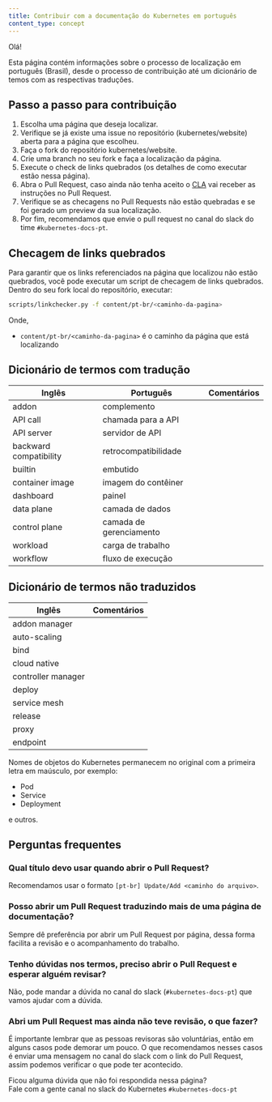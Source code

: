 ```yaml
---
title: Contribuir com a documentação do Kubernetes em português
content_type: concept
---
```


Olá!

Esta página contém informações sobre o processo de localização em português (Brasil), desde o processo de contribuição até um dicionário de temos com as respectivas traduções.


## Passo a passo para contribuição

1. Escolha uma página que deseja localizar.
2. Verifique se já existe uma issue no repositório (kubernetes/website) aberta para a página que escolheu.
3. Faça o fork do repositório kubernetes/website.
4. Crie uma branch no seu fork e faça a localização da página.
5. Execute o check de links quebrados (os detalhes de como executar estão nessa página).
7. Abra o Pull Request, caso ainda não tenha aceito o [CLA](https://github.com/kubernetes/community/blob/master/CLA.md) vai receber as instruções no Pull Request.
8. Verifique se as checagens no Pull Requests não estão quebradas e se foi gerado um preview da sua localização.
9. Por fim, recomendamos que envie o pull request no canal do slack do time `#kubernetes-docs-pt`.


## Checagem de links quebrados
Para garantir que os links referenciados na página que localizou não estão quebrados, você pode executar um script de checagem de links quebrados.   
Dentro do seu fork local do repositório, executar:

```bash
scripts/linkchecker.py -f content/pt-br/<caminho-da-pagina>
```

Onde,
* `content/pt-br/<caminho-da-pagina>` é o caminho da página que está localizando


## Dicionário de termos com tradução

|      Inglês            |        Português          |   Comentários           |
| ---------------------- | ----------------------    | ----------------------- |
| addon                 | complemento               |                          |
| API call               | chamada para a API        |                         |
| API server             | servidor de API           |                         |
| backward compatibility | retrocompatibilidade      |                         |
| builtin                | embutido                  |                         | 
| container image        | imagem do contêiner       |                         | 
| dashboard              | painel                    |                         | 
| data plane             | camada de dados           |                         | 
| control plane          | camada de gerenciamento   |                         |
| workload               | carga de trabalho         |                         |
| workflow               | fluxo de execução         |                         |


## Dicionário de termos não traduzidos

|      Inglês            |    Comentários           |
| ---------------------- | -----------------------  |
| addon manager          |                          |
| auto-scaling           |                          |
| bind                   |                          |
| cloud native           |                          |
| controller manager     |                          |
| deploy                 |                          |
| service mesh           |                          |
| release                |                          |
| proxy                  |                          |
| endpoint               |                          |

Nomes de objetos do Kubernetes permanecem no original com a primeira letra em maúsculo, por exemplo:
* Pod
* Service
* Deployment

e outros.



## Perguntas frequentes

### Qual título devo usar quando abrir o Pull Request?
Recomendamos usar o formato `[pt-br] Update/Add <caminho do arquivo>`.

### Posso abrir um Pull Request traduzindo mais de uma página de documentação?
Sempre dê preferência por abrir um Pull Request por página, dessa forma facilita a revisão e o acompanhamento do trabalho.

### Tenho dúvidas nos termos, preciso abrir o Pull Request e esperar alguém revisar?
Não, pode mandar a dúvida no canal do slack (`#kubernetes-docs-pt`) que vamos ajudar com a dúvida.

### Abri um Pull Request mas ainda não teve revisão, o que fazer?
É importante lembrar que as pessoas revisoras são voluntárias, então em alguns casos pode demorar um pouco. O que recomendamos nesses casos é enviar uma mensagem no canal do slack com o link do Pull Request, assim podemos verificar o que pode ter acontecido.



Ficou alguma dúvida que não foi respondida nessa página?   
Fale com a gente canal no slack do Kubernetes `#kubernetes-docs-pt`